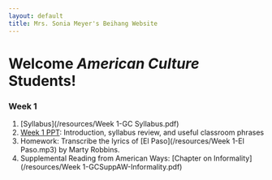 ```yaml
---
layout: default
title: Mrs. Sonia Meyer's Beihang Website
---
```


# Welcome *American Culture* Students!


### Week 1

1. [Syllabus](/resources/Week 1-GC Syllabus.pdf)
3. [Week 1 PPT](/resources/Week1-Spring14LS_Introduction-Syllabus_Grad.ppt): Introduction, syllabus review, and useful classroom phrases
4. Homework: Transcribe the lyrics of [El Paso](/resources/Week 1-El Paso.mp3) by Marty Robbins.
2. Supplemental Reading from American Ways: [Chapter on Informality](/resources/Week 1-GCSuppAW-Informality.pdf)

